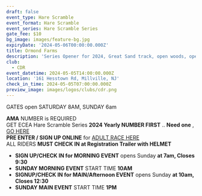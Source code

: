 ```yaml
---
draft: false
event_type: Hare Scramble
event_format: Hare Scramble
event_series: Hare Scramble Series
gate_fee: $10
bg_image: images/feature-bg.jpg
expiryDate: '2024-05-06T00:00:00.000Z'
title: Ormond Farms
description: 'Series Opener for 2024, Great Sand track, open woods, open field camping.'
club:
  - CDR
event_datetime: 2024-05-05T14:00:00.000Z
location: '161 Hesstown Rd, Millville, NJ'
check_in_time: 2024-05-05T07:00:00.000Z
preview_image: images/logos/clubs/cdr.png
---
```


 GATES open SATURDAY 8AM, SUNDAY 6am

**AMA** NUMBER is REQUIRED\
GET ECEA Hare Scramble Series **2024 Yearly NUMBER FIRST** ..  **Need one** ,  [GO HERE](https://www.moto-tally.com/ECEA/ECEA/SeriesRegistration.aspx)\
**PRE ENTER / SIGN UP ONLINE** for [ADULT RACE HERE](https://www.moto-tally.com/ECEA/ECEA/PreEntry.aspx)\
ALL RIDERS **MUST CHECK IN at Registration Trailer with HELMET**

* **SIGN UP/CHECK IN for MORNING EVENT** opens Sunday **at 7am, Closes 9:30**
* **SUNDAY MORNING EVENT** START TIME **10AM**
* **SIGNUP/CHECK IN for MAIN/Afternoon EVENT** opens Sunday **at 10am, Closes 12:30**
* **SUNDAY MAIN EVENT** START TIME **1PM**
